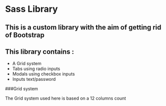 # Sass Library

## This is a custom library with the aim of getting rid of Bootstrap

## This library contains : 

- A Grid system
- Tabs using radio inputs 
- Modals using checkbox inputs
- Inputs text/password 

###Grid system

The Grid system used here is based on a 12 columns count
